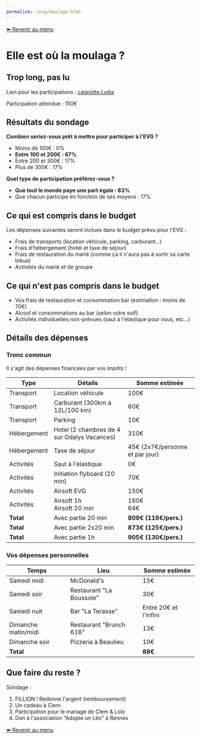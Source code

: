 ```yaml
---
permalink: /evg/moulaga.html
---
```


[⬅️ Revenir au menu](/evg.html)

# Elle est où la moulaga ?

## Trop long, pas lu

Lien pour les participations : [cagnotte Lydia](https://lydia-app.com/collect/33513-evg-clement/fr)

Participation attendue : 150€

## Résultats du sondage

**Combien seriez-vous prêt à mettre pour participer à l'EVG ?**

- Moins de 100€ : 0%
- **Entre 100 et 200€ : 67%**
- Entre 200 et 300€ : 17%
- Plus de 300€ : 17%

**Quel type de participation préférez-vous ?**

- **Que tout le monde paye une part égale : 83%**
- Que chacun participe en fonction de ses moyens : 17%

## Ce qui est compris dans le budget

Les dépenses suivantes seront inclues dans le budget prévu pour l'EVG :

- Frais de transports (location véhicule, parking, carburant...)
- Frais d'hébergement (hotel et taxe de séjour)
- Frais de restauration du marié (comme ça il n'aura pas à sortir sa carte bleue)
- Activités du marié et de groupe

## Ce qui n'est pas compris dans le budget

- Vos frais de restauration et consommation bar (estimation : moins de 70€)
- Alcool et consommations au bar (selon votre soif)
- Activités individuelles non-prévues (saut à l'elastique pour vous, etc...)

## Détails des dépenses

### Tronc commun

Il s'agit des dépenses financées par vos impôts !

Type | Détails | Somme estimée
---- | ------- | -------------
Transport | Location véhicule | 100€
Transport | Carburant (300km à 12L/100 km) | 60€
Transport | Parking | 10€
Hébergement | Hotel (2 chambres de 4 sur Odalys Vacances) | 310€
Hébergement | Taxe de séjour | 45€ (2x7€/personne et par jour)
Activités | Saut à l'élastique | 0€
Activités | Initiation flyboard (20 min) | 70€
Activités | Airsoft EVG | 150€
Activités | Airsoft 1h<br>Airsoft 20 min | 160€<br>64€
**Total** | Avec partie 20 min | **809€ (116€/pers.)**
**Total** | Avec partie 2x20 min | **873€ (125€/pers.)**
**Total** | Avec partie 1h | **905€ (130€/pers.)**

### Vos dépenses personnelles

Temps | Lieu | Somme estimée
----- | ---- | -------------
Samedi midi | McDonald's | 15€
Samedi soir | Restaurant "La Boussole" | 30€
Samedi nuit | Bar "La Terasse" | Entre 20€ et l'infini
Dimanche matin/midi | Restaurant "Brunch 616" | 13€
Dimanche soir | Pizzeria à Beaulieu | 10€
**Total** | | **88€**

## Que faire du reste ?

Sondage : 

1. FILLION ! Redonne l'argent (remboursement)
2. Un cadeau à Clem
3. Participation pour le mariage de Clem & Lolo
4. Don à l'association "Adopte un Léo" à Rennes

[⬅️ Revenir au menu](/evg.html)
